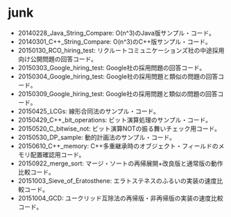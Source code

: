junk
====

* 20140228_Java_String_Compare: O(n^3)のJava版サンプル・コード。
* 20140301_C++_String_Compare: O(n^3)のC++版サンプル・コード。
* 20150130_RCO_hiring_test: リクルートコミュニケーションズ社の中途採用向け公開問題の回答コード。
* 20150303_Google_hiring_test: Google社の採用問題の回答コード。
* 20150304_Google_hiring_test: Google社の採用問題と類似の問題の回答コード。
* 20150309_Google_hiring_test: Google社の採用問題と類似の問題の回答コード。
* 20150425_LCGs: 線形合同法のサンプル・コード。
* 20150429_C++_bit_operations: ビット演算処理のサンプル・コード。
* 20150520_C_bitwise_not: ビット演算NOTの振る舞いチェック用コード。
* 20150530_DP_sample: 動的計画法のサンプル・コード。
* 20150610_C++_memory: C++多重継承時のオブジェクト・フィールドのメモリ配置確認用コード。
* 20150922_merge_sort: マージ・ソートの再帰展開+改良版と通常版の動作比較コード。
* 20151003_Sieve_of_Eratosthene: エラトステネスのふるいの実装の速度比較コード。
* 20151004_GCD: ユークリッド互除法の再帰版・非再帰版の実装の速度比較コード。
